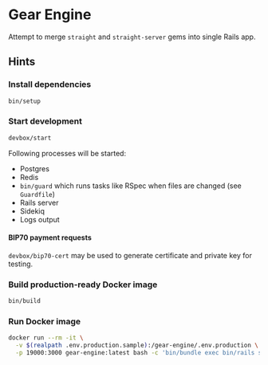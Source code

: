 # Gear Engine

Attempt to merge `straight` and `straight-server` gems into single Rails app.

## Hints

### Install dependencies

```bash
bin/setup
```

### Start development

```bash
devbox/start
```

Following processes will be started:
* Postgres
* Redis
* `bin/guard` which runs tasks like RSpec when files are changed (see `Guardfile`)
* Rails server
* Sidekiq
* Logs output

#### BIP70 payment requests

`devbox/bip70-cert` may be used to generate certificate and private key for testing. 

### Build production-ready Docker image

```bash
bin/build
```

### Run Docker image

```bash
docker run --rm -it \
  -v $(realpath .env.production.sample):/gear-engine/.env.production \
  -p 19000:3000 gear-engine:latest bash -c 'bin/bundle exec bin/rails s'
```
